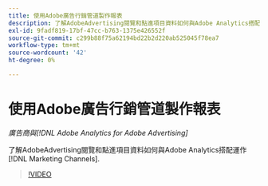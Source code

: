 ```yaml
---
title: 使用Adobe廣告行銷管道製作報表
description: 了解AdobeAdvertising閱覽和點進項目資料如何與Adobe Analytics搭配運作 [!DNL Marketing Channels].
exl-id: 9fadf819-17bf-47cc-b763-1375e426552f
source-git-commit: c299b88f75a62194bd22b2d220ab525045f78ea7
workflow-type: tm+mt
source-wordcount: '42'
ht-degree: 0%

---
```


# 使用Adobe廣告行銷管道製作報表

*廣告商與[!DNL Adobe Analytics for Adobe Advertising]*

了解AdobeAdvertising閱覽和點進項目資料如何與Adobe Analytics搭配運作 [!DNL Marketing Channels].

>[!VIDEO](https://video.tv.adobe.com/v/33502)
